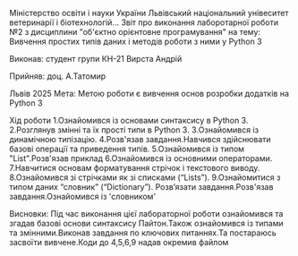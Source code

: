 Міністерство освіти і науки України
Львівський національний унівеситет ветеринарії і біотехнологій...
Звіт
про виконання лаборотарної роботи №2 з дисциплини "об'єктно орієнтовне програмування" на тему: Вивчення простих типів даних і методів роботи з ними у Python 3

Виконав: студент групи КН-21 Вирста Андрій

Прийняв: доц. А.Татомир

Львів 2025
Мета: Метою роботи є вивчення основ розробки додатків на Python 3

Хід роботи
1.Ознайомився із основами синтаксису в Python 3.
2.Розглянув змінні та їх прості типи в Python 3.
3.Ознайомився із динамічною типізацію.
4.Розв'язав завдання.Навчився здійснювати базові операції та приведення типів.
5.Ознайомився із типом "List".Розв'язав приклад
6.Ознайомився із основними операторами.
7.Навчитися основам форматування стрічок і текстового виводу.
8.Ознайомився зі стрічками як зі списками (“Lists”).
9.Ознайомитися з типом даних “словник” (“Dictionary”). Розв’язати
завдання.Розв'язав завдання.Ознайомився із 'словником'

Висновки:
Під час виконання цієї лабораторної роботи ознайомився та згадав базові основи синтаксису Пайтон.Також ознайомився із
типами та змінними.Виконав завдання по ключових питаннях.Та постараюсь засвоїти вивчене.Коди до 4,5,6,9 надав окремив файлом

